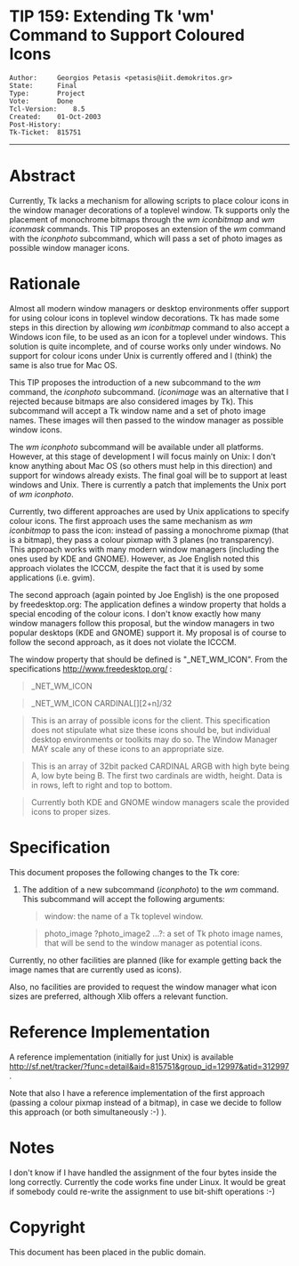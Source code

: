 # TIP 159: Extending Tk 'wm' Command to Support Coloured Icons
	Author:		Georgios Petasis <petasis@iit.demokritos.gr>
	State:		Final
	Type:		Project
	Vote:		Done
	Tcl-Version:	8.5
	Created:	01-Oct-2003
	Post-History:	
	Tk-Ticket:	815751
-----

# Abstract

Currently, Tk lacks a mechanism for allowing scripts to place colour
icons in the window manager decorations of a toplevel window.  Tk
supports only the placement of monochrome bitmaps through the _wm
iconbitmap_ and _wm iconmask_ commands.  This TIP proposes an
extension of the _wm_ command with the _iconphoto_ subcommand,
which will pass a set of photo images as possible window manager
icons.


# Rationale

Almost all modern window managers or desktop environments offer
support for using colour icons in toplevel window decorations.  Tk has
made some steps in this direction by allowing _wm iconbitmap_
command to also accept a Windows icon file, to be used as an icon for
a toplevel under windows.  This solution is quite incomplete, and of
course works only under windows.  No support for colour icons under
Unix is currently offered and I \(think\) the same is also true for Mac
OS.

This TIP proposes the introduction of a new subcommand to the _wm_
command, the _iconphoto_ subcommand.  \(_iconimage_ was an
alternative that I rejected because bitmaps are also considered images
by Tk\).  This subcommand will accept a Tk window name and a set of
photo image names.  These images will then passed to the window
manager as possible window icons.

The _wm iconphoto_ subcommand will be available under all platforms.
However, at this stage of development I will focus mainly on Unix: I
don't know anything about Mac OS \(so others must help in this
direction\) and support for windows already exists.  The final goal
will be to support at least windows and Unix.  There is currently a
patch that implements the Unix port of _wm iconphoto_.

Currently, two different approaches are used by Unix applications to
specify colour icons.  The first approach uses the same mechanism as
_wm iconbitmap_ to pass the icon: instead of passing a monochrome
pixmap \(that is a bitmap\), they pass a colour pixmap with 3 planes \(no
transparency\).  This approach works with many modern window managers
\(including the ones used by KDE and GNOME\).  However, as Joe English
noted this approach violates the ICCCM, despite the fact that it is
used by some applications \(i.e. gvim\).

The second approach \(again pointed by Joe English\) is the one proposed
by freedesktop.org: The application defines a window property that
holds a special encoding of the colour icons.  I don't know exactly
how many window managers follow this proposal, but the window managers
in two popular desktops \(KDE and GNOME\) support it.  My proposal is of
course to follow the second approach, as it does not violate the
ICCCM.

The window property that should be defined is "\_NET\_WM\_ICON".  From
the specifications <http://www.freedesktop.org/> :

 > \_NET\_WM\_ICON

 > \_NET\_WM\_ICON CARDINAL[][2+n]/32

 > This is an array of possible icons for the client.  This
   specification does not stipulate what size these icons should be,
   but individual desktop environments or toolkits may do so.  The
   Window Manager MAY scale any of these icons to an appropriate size.

 > This is an array of 32bit packed CARDINAL ARGB with high byte being
   A, low byte being B.  The first two cardinals are width, height.
   Data is in rows, left to right and top to bottom.

 > Currently both KDE and GNOME window managers scale the provided
   icons to proper sizes.

# Specification

This document proposes the following changes to the Tk core:

 1. The addition of a new subcommand \(_iconphoto_\) to the _wm_
    command.  This subcommand will accept the following arguments:
     
	 > window: the name of a Tk toplevel window.

	 > photo\_image ?photo\_image2 ...?: a set of Tk photo image names, that
   will be send to the window manager as potential icons.

Currently, no other facilities are planned \(like for example getting
back the image names that are currently used as icons\).

Also, no facilities are provided to request the window manager what
icon sizes are preferred, although Xlib offers a relevant function.

# Reference Implementation

A reference implementation \(initially for just Unix\) is available
<http://sf.net/tracker/?func=detail&aid=815751&group_id=12997&atid=312997> .

Note that also I have a reference implementation of the first approach
\(passing a colour pixmap instead of a bitmap\), in case we decide to
follow this approach \(or both simultaneously :-\) \).

# Notes

I don't know if I have handled the assignment of the four bytes inside
the long correctly.  Currently the code works fine under Linux.  It
would be great if somebody could re-write the assignment to use
bit-shift operations :-\)

# Copyright

This document has been placed in the public domain.

